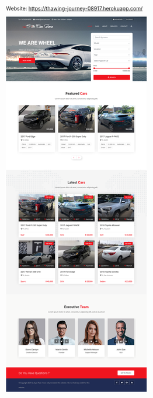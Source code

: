 Website: https://thawing-journey-08917.herokuapp.com/   
          
                    
![alt text](Carzone_home_page.png)
